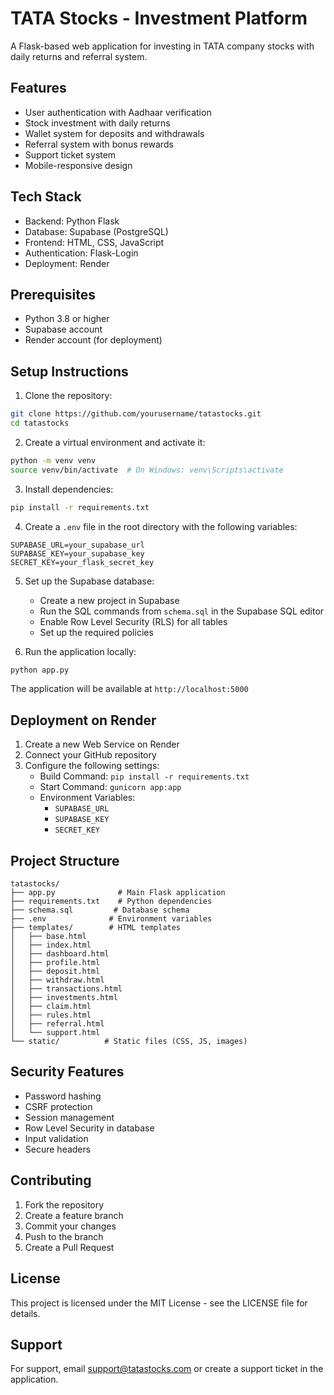 # TATA Stocks - Investment Platform

A Flask-based web application for investing in TATA company stocks with daily returns and referral system.

## Features

- User authentication with Aadhaar verification
- Stock investment with daily returns
- Wallet system for deposits and withdrawals
- Referral system with bonus rewards
- Support ticket system
- Mobile-responsive design

## Tech Stack

- Backend: Python Flask
- Database: Supabase (PostgreSQL)
- Frontend: HTML, CSS, JavaScript
- Authentication: Flask-Login
- Deployment: Render

## Prerequisites

- Python 3.8 or higher
- Supabase account
- Render account (for deployment)

## Setup Instructions

1. Clone the repository:
```bash
git clone https://github.com/yourusername/tatastocks.git
cd tatastocks
```

2. Create a virtual environment and activate it:
```bash
python -m venv venv
source venv/bin/activate  # On Windows: venv\Scripts\activate
```

3. Install dependencies:
```bash
pip install -r requirements.txt
```

4. Create a `.env` file in the root directory with the following variables:
```
SUPABASE_URL=your_supabase_url
SUPABASE_KEY=your_supabase_key
SECRET_KEY=your_flask_secret_key
```

5. Set up the Supabase database:
   - Create a new project in Supabase
   - Run the SQL commands from `schema.sql` in the Supabase SQL editor
   - Enable Row Level Security (RLS) for all tables
   - Set up the required policies

6. Run the application locally:
```bash
python app.py
```

The application will be available at `http://localhost:5000`

## Deployment on Render

1. Create a new Web Service on Render
2. Connect your GitHub repository
3. Configure the following settings:
   - Build Command: `pip install -r requirements.txt`
   - Start Command: `gunicorn app:app`
   - Environment Variables:
     - `SUPABASE_URL`
     - `SUPABASE_KEY`
     - `SECRET_KEY`

## Project Structure

```
tatastocks/
├── app.py              # Main Flask application
├── requirements.txt    # Python dependencies
├── schema.sql         # Database schema
├── .env              # Environment variables
├── templates/        # HTML templates
│   ├── base.html
│   ├── index.html
│   ├── dashboard.html
│   ├── profile.html
│   ├── deposit.html
│   ├── withdraw.html
│   ├── transactions.html
│   ├── investments.html
│   ├── claim.html
│   ├── rules.html
│   ├── referral.html
│   └── support.html
└── static/          # Static files (CSS, JS, images)
```

## Security Features

- Password hashing
- CSRF protection
- Session management
- Row Level Security in database
- Input validation
- Secure headers

## Contributing

1. Fork the repository
2. Create a feature branch
3. Commit your changes
4. Push to the branch
5. Create a Pull Request

## License

This project is licensed under the MIT License - see the LICENSE file for details.

## Support

For support, email support@tatastocks.com or create a support ticket in the application. 
 